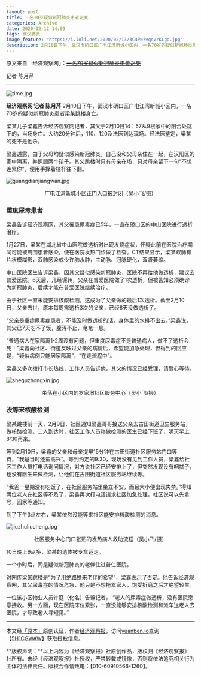 ```yaml
---
layout: post
title: 一名70岁疑似新冠肺炎患者之死
categories: Archive
date: 2020-02-12 14:09
tags: 武汉肺炎
image_feature: "https://i.loli.net/2020/02/13/3C4PN7vqeVrKLgo.jpg"
description: 2月10日下午，武汉市硚口区广电江湾新城小区内，一名70岁的疑似新冠肺炎患者梁某跳楼身亡。
---
```


原文来自「经济观察网」：~~[一名70岁疑似新冠肺炎患者之死](http://www.eeo.com.cn/2020/0212/376099.shtml)~~

记者 陈月芹

---

![time.jpg](https://i.loli.net/2020/02/13/3C4PN7vqeVrKLgo.jpg)

**经济观察网 记者 陈月芹** 2月10日下午，武汉市硚口区广电江湾新城小区内，一名70岁的疑似新冠肺炎患者梁某跳楼身亡。

梁某儿子梁鑫告诉经济观察网记者，其父于2月10日14：57从9楼家中的阳台处跳下的，当场身亡。大约20分钟后，110、120及法医到达现场。经法医鉴定，梁某的死不是他杀。

梁鑫透露，由于父母均疑似感染新冠肺炎，自己没和父母亲住在一起，在汉阳区的家中隔离，并照顾两个孩子。其父跳楼时只有母亲在场，只对母亲留下一句“不想连累你”，便用手撑着栏杆往下翻。

![guangdianjiangwan.jpg](https://i.loli.net/2020/02/13/uDohvpjRTx7Sb1z.jpg)

<center>广电江湾新城小区正门入口被封闭（吴小飞/摄）</center>

### 重度尿毒患者

梁鑫告诉经济观察网，其父罹患尿毒症已5年，一直在硚口区的中山医院进行透析治疗。

1月27日，梁某在湖北省中山医院做透析时出现发烧症状，怀疑此前在医院治疗期间可能被周围患者感染，便在医院发热门诊做了检查。CT结果显示，梁某双肺有片状模糊影，双肺感染或少许肺水肿，主动脉、冠脉硬化，双肾萎缩。

中山医院医生告诉梁鑫，因其父疑似感染新冠肺炎，医院不再给他做透析，建议去普爱医院。6天后，几经辗转，父亲在普爱医院做了1次透析，但被告知必须确诊为新冠肺炎，后续才能在普爱医院继续治疗。

由于社区一直未能安排核酸检测，这成为了父亲做的最后1次透析。截至2月10日，父亲去世，原本每周需透析3次的父亲，已经8天没做透析了。

“父亲是重症尿毒症患者，不能及时做透析的话，身体里的水排不出去。”梁鑫说，其父已7天吃不了饭，腹泻不止，奄奄一息。

“普通病人在家隔离1-2周没有问题，但重度尿毒症不是普通病人，做不了透析会死！”梁鑫向社区、街道反映过父亲的病情后，希望能加急处理，但得到的回应是，“疑似病例只能居家隔离”，“在走流程中”。

梁鑫又多次拨打市长热线，工作人员告诉他，其父的情况已经受理，请耐心等待。

![shequzhongxin.jpg](https://i.loli.net/2020/02/13/ZhMi1qyXODmkzjU.jpg)

<center>坐落在小区内的罗家墩社区服务中心（吴小飞/摄）</center>

### 没等来核酸检测

梁某跳楼前一天，2月9日，社区通知梁鑫哥哥接送父亲去古田街道卫生服务站，做核酸检测。二人到达时，社区工作人员称做检测的医生已经下班了，明天早上8:30再来。

等到2月10日，梁鑫的父亲和母亲提早15分钟在古田街道社区服务站门口等待，“我爸当时还蛮高兴”。等到约定的9:30，现场没有见到工作人员，梁鑫给社区工作人员打电话询问情况，对方说社区已经安排上了，但突然发现没有咽拭子，也没有医生来做检测，让他们在古田街道社区服务站继续等。

“我爸一星期没有吃饭了，在社区服务站里坐立不安，而且大小便出现失禁。”得知两位老人在社区等不及了，梁鑫再次打电话请求社区加急处理，社区说可以先拿号，回家等通知。

到了下午3点左右，梁某依然没能等来社区能安排核酸检测的消息。

![jiuzhuliucheng.jpg](https://i.loli.net/2020/02/13/7u6c84h3dUPiOfT.jpg)

<center>社区服务中心门口张贴的发热病人救助流程（吴小飞/摄）</center>

10日晚上9点多，梁某的遗体被专车运走。

一个小时后，同是疑似新冠肺炎的老伴住进普仁医院。

对网传梁某跳楼是“为了用绝路换来老伴的希望”，梁鑫表示了否定。他告诉经济观察网，其父尿毒症的情况危急，他只是不想拖累家人，饱受折磨之后才绝望轻生。

一位该小区物业人员许庭（化名）告诉记者， “老人的尿毒症做透析，没有医院愿意接收。另一方面，现在医院床位紧张，一直没能够安排核酸检测和派车送老人去医院，才导致老人寻短见。”



---

本文经[「原本」](https://archive.ph/o/KRGrA/yuanben.io/)原创认证，作者[经济观察报](https://archive.ph/o/KRGrA/https://yuanben.io/author/b454cdbf-cec7-4ff6-a1f9-5e79c2353485)，访问[yuanben.io](https://archive.ph/o/KRGrA/yuanben.io/)查询【[5H1CGWAW](https://archive.ph/o/KRGrA/https://www.yuanben.io/article/5H1CGWAWTFIHEY4JT6R0QAI4DB5RW1WT7P50C24KF4GMWS7NY9)】获取授权信息。

**版权声明：**以上内容为《经济观察报》社原创作品，版权归《经济观察报》社所有。未经《经济观察报》社授权，严禁转载或镜像，否则将依法追究相关行为主体的法律责任。版权合作请致电：【010-60910566-1260】。